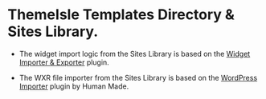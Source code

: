 # ThemeIsle Templates Directory & Sites Library.

- The widget import logic from the Sites Library is based on the [Widget Importer & Exporter](https://wordpress.org/plugins/widget-importer-exporter/) plugin.

- The WXR file importer from the Sites Library is based on the [WordPress Importer](https://github.com/humanmade/WordPress-Importer) plugin by Human Made.